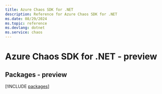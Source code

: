 ```yaml
---
title: Azure Chaos SDK for .NET
description: Reference for Azure Chaos SDK for .NET
ms.date: 08/29/2024
ms.topic: reference
ms.devlang: dotnet
ms.service: chaos
---
```

# Azure Chaos SDK for .NET - preview
## Packages - preview
[!INCLUDE [packages](chaos-index.md)]